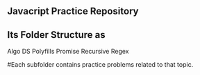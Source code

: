 
## Javacript Practice Repository

## Its Folder Structure as

 Algo 
 DS
 Polyfills
 Promise
 Recursive
 Regex

 #Each subfolder contains practice problems related to that topic.
